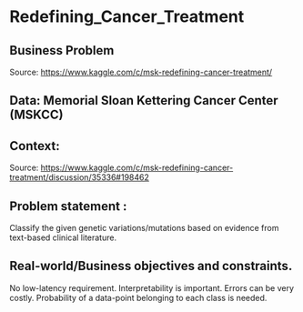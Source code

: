 # Redefining_Cancer_Treatment

## Business Problem
Source: https://www.kaggle.com/c/msk-redefining-cancer-treatment/

## Data: Memorial Sloan Kettering Cancer Center (MSKCC)

## Context:
Source: https://www.kaggle.com/c/msk-redefining-cancer-treatment/discussion/35336#198462

## Problem statement :
Classify the given genetic variations/mutations based on evidence from text-based clinical literature.

## Real-world/Business objectives and constraints.
No low-latency requirement.
Interpretability is important.
Errors can be very costly.
Probability of a data-point belonging to each class is needed.
